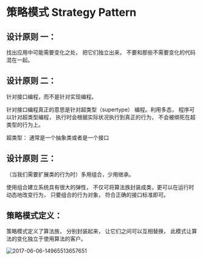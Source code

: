 # 策略模式 Strategy Pattern

## 设计原则 一：
找出应用中可能需要变化之处， 把它们独立出来， 不要和那些不需要变化的代码混在一起。

## 设计原则 二：
针对接口编程，而不是针对实现编程。

针对接口编程真正的意思是针对超类型（supertype） 编程。利用多态， 程序可以针对超类型编程， 执行时会根据实际状况执行到真正的行为， 不会被绑死在超类型的行为上。 

超类型： 通常是一个抽象类或者是一个接口

## 设计原则 三：
（当我们需要扩展类的行为时）多用组合，少用继承。

使用组合建立系统具有很大的弹性， 不仅可将算法族封装成类，更可以在运行时动态地改变行为， 只要组合的行为对象， 符合正确的接口标准即可。

## 策略模式定义：
策略模式定义了算法族， 分别封装起来， 让它们之间可以互相替换， 此模式让算法的变化独立于使用算法的客户。

![2017-06-06-14965513657651](http://oov0wb0gl.bkt.clouddn.com/2017-06-09-2017-06-06-14965513657651-1.jpg)



